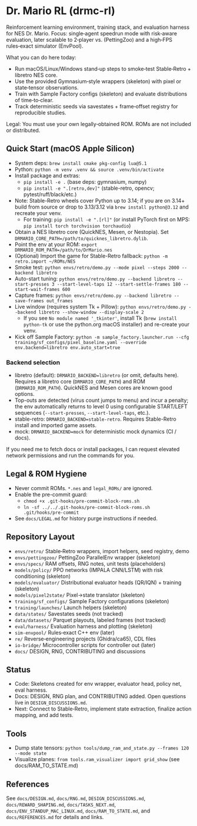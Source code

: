 # Dr. Mario RL (drmc-rl)

Reinforcement learning environment, training stack, and evaluation harness for NES Dr. Mario. Focus: single‑agent speedrun mode with risk‑aware evaluation, later scalable to 2‑player vs. (PettingZoo) and a high‑FPS rules‑exact simulator (EnvPool).

What you can do here today:
- Run macOS/Linux/Windows stand‑up steps to smoke‑test Stable‑Retro + libretro NES core.
- Use the provided Gymnasium‑style wrappers (skeleton) with pixel or state‑tensor observations.
- Train with Sample Factory configs (skeleton) and evaluate distributions of time‑to‑clear.
- Track deterministic seeds via savestates + frame‐offset registry for reproducible studies.

Legal: You must use your own legally‑obtained ROM. ROMs are not included or distributed.

## Quick Start (macOS Apple Silicon)

- System deps: `brew install cmake pkg-config lua@5.1`
- Python: `python -m venv .venv && source .venv/bin/activate`
- Install package and extras:
  - `pip install -e .`  (base deps: gymnasium, numpy)
  - `pip install -e ".[retro,dev]"`  (stable-retro, opencv; pytest/ruff/black/etc.)
- Note: Stable-Retro wheels cover Python up to 3.14; if you are on 3.14+ build from source or drop to 3.13/3.12 via `brew install python@3.12` and recreate your venv.
  - For training: `pip install -e ".[rl]"` (or install PyTorch first on MPS: `pip install torch torchvision torchaudio`)
- Obtain a NES libretro core (QuickNES, Mesen, or Nestopia). Set `DRMARIO_CORE_PATH=/path/to/quicknes_libretro.dylib`.
- Point the env at your ROM: `export DRMARIO_ROM_PATH=/path/to/DrMario.nes`
- (Optional) Import the game for Stable-Retro fallback: `python -m retro.import ~/ROMs/NES`
- Smoke test: `python envs/retro/demo.py --mode pixel --steps 2000 --backend libretro`
- Auto-start tuning: `python envs/retro/demo.py --backend libretro --start-presses 3 --start-level-taps 12 --start-settle-frames 180 --start-wait-frames 600`
- Capture frames: `python envs/retro/demo.py --backend libretro --save-frames out_frames`
- Live window (requires system Tk + Pillow): `python envs/retro/demo.py --backend libretro --show-window --display-scale 2`
  - If you see `No module named '_tkinter'`, install Tk (`brew install python-tk` or use the python.org macOS installer) and re-create your venv.
- Kick off Sample Factory: `python -m sample_factory.launcher.run --cfg training/sf_configs/pixel_baseline.yaml --override env.backend=libretro env.auto_start=true`

### Backend selection

- libretro (default): `DRMARIO_BACKEND=libretro` (or omit, defaults here). Requires a libretro core (`DRMARIO_CORE_PATH`) and ROM (`DRMARIO_ROM_PATH`). QuickNES and Mesen cores are known good options.
- Top-outs are detected (virus count jumps to menu) and incur a penalty; the env automatically returns to level 0 using configurable START/LEFT sequences (`--start-presses`, `--start-level-taps`, etc.).
- stable-retro: `DRMARIO_BACKEND=stable-retro`. Requires Stable-Retro install and imported game assets.
- mock: `DRMARIO_BACKEND=mock` for deterministic mock dynamics (CI / docs).

If you need me to fetch docs or install packages, I can request elevated network permissions and run the commands for you.

## Legal & ROM Hygiene

- Never commit ROMs. `*.nes` and `legal_ROMs/` are ignored.
- Enable the pre-commit guard:
  - `chmod +x .git-hooks/pre-commit-block-roms.sh`
  - `ln -sf ../../.git-hooks/pre-commit-block-roms.sh .git/hooks/pre-commit`
- See `docs/LEGAL.md` for history purge instructions if needed.

## Repository Layout

- `envs/retro/` Stable‑Retro wrappers, import helpers, seed registry, demo
- `envs/pettingzoo/` PettingZoo ParallelEnv wrapper (skeleton)
- `envs/specs/` RAM offsets, RNG notes, unit tests (placeholders)
- `models/policy/` PPO networks (IMPALA CNN/LSTM) with risk conditioning (skeleton)
- `models/evaluator/` Distributional evaluator heads (QR/IQN) + training (skeleton)
- `models/pixel2state/` Pixel→state translator (skeleton)
- `training/sf_configs/` Sample Factory configurations (skeleton)
- `training/launches/` Launch helpers (skeleton)
- `data/states/` Savestates seeds (not tracked)
- `data/datasets/` Parquet playouts, labeled frames (not tracked)
- `eval/harness/` Evaluation harness and plotting (skeleton)
- `sim-envpool/` Rules‑exact C++ env (later)
- `re/` Reverse‑engineering projects (Ghidra/ca65), CDL files
- `io-bridge/` Microcontroller scripts for controller out (later)
- `docs/` DESIGN, RNG, CONTRIBUTING and discussions

## Status

- Code: Skeletons created for env wrapper, evaluator head, policy net, eval harness.
- Docs: DESIGN, RNG plan, and CONTRIBUTING added. Open questions live in `DESIGN_DISCUSSIONS.md`.
- Next: Connect to Stable‑Retro, implement state extraction, finalize action mapping, and add tests.

## Tools

- Dump state tensors: `python tools/dump_ram_and_state.py --frames 120 --mode state`
- Visualize planes: `from tools.ram_visualizer import grid_show` (see docs/RAM_TO_STATE.md)

## References

See `docs/DESIGN.md`, `docs/RNG.md`, `DESIGN_DISCUSSIONS.md`, `docs/REWARD_SHAPING.md`, `docs/TASKS_NEXT.md`, `docs/ENV_STANDUP_MAC_LINUX.md`, `docs/RAM_TO_STATE.md`, and `docs/REFERENCES.md` for details and links.
